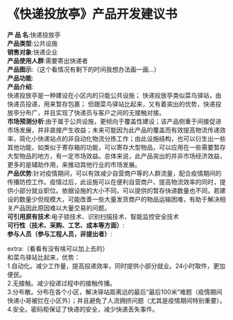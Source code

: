 #            《快递投放亭》产品开发建议书 
**产 品 名**:快递投放亭  
**产品类型**:公共设施  
**销售对象**:快递企业  
**产品使用人群**:需要寄出快递者  
**产品图示**:（这个看情况有剩下的时间我想办法画一画...）  
**产品功能**:  
**产品介绍**:  
快递投放亭是一种建设在小区内的只能公共设施；
快递投放亭类似菜鸟驿站，由快递员投递，用来暂存包裹；
但跟菜鸟驿站比起来，又有着突出的优势，快递投放亭分布广，并且实现了快递员与客户之间的无接触对接。  
**市场预测分析**:由于属于公共设施，更倾向于覆盖性建设；该产品侧重于间接促进市场发展，并非直接产生收益；未来可能因为此产品的覆盖而有效提高物流传递效率，简化小快递站点的非自动化物流分拣工作；由此设施结构，也可以衍生出一些其他功能，如类似于寄存箱的功能，可以寄存大型物品，可以应用在一些需要暂存大型物品的地方，有一定市场效益。总体来说，此产品突出的并非市场经济效益，更多的是辅助作用，来推动其他行业的市场发展。  
**产品优势**:针对疫情期间，可以有效减少自营商户等的人群流量，配合疫情期间的传播防控工作。疫情过后，此设施可以在便利自营商户、提高物流效率的同时，提供小部分就业职位。依据设施的大小不同，可以提供的暂存快递数量也不同，若建设的数量少但规模大，可能改善一些大量发货商户的物品运输困难，有助于解决相关产品因此原因难以大量交易的问题。  
**可引用原有技术**:电子锁技术、识别扫描技术、智能监控安全技术  
**可行性（技术、采购、工艺、成本等方面）**:  
**参与人员（参与工程人员，非提出者）**:  
  




extra:（看看有没有啥可以加上去的）  
和菜鸟驿站比起来，优势：  
1.自动化。减少工作量，提高投递效率，同时提供小部分就业。24小时取件，更加便民。  
2.无接触。减少投递过程中的接触传播。  
3.分布散。分布在各个小区，解决驿站距离远的最后“最后100米”难题（疫情期间快递小哥被拦在小区外）；并且避免了人流拥挤问题（尤其是疫情期间特别重要）。  
4.安全。密码柜保证了快递的安全，减少快递丢失事件。  
